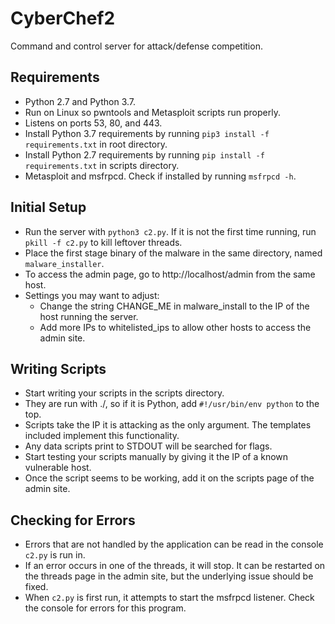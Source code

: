 # CyberChef2
Command and control server for attack/defense competition.

## Requirements
* Python 2.7 and Python 3.7.
* Run on Linux so pwntools and Metasploit scripts run properly.
* Listens on ports 53, 80, and 443.
* Install Python 3.7 requirements by running `pip3 install -f requirements.txt` in root directory.
* Install Python 2.7 requirements by running `pip install -f requirements.txt` in scripts directory.
* Metasploit and msfrpcd. Check if installed by running `msfrpcd -h`.

## Initial Setup
* Run the server with `python3 c2.py`. If it is not the first time running, run `pkill -f c2.py` to kill leftover threads.
* Place the first stage binary of the malware in the same directory, named `malware_installer`.
* To access the admin page, go to http://localhost/admin from the same host.
* Settings you may want to adjust:
  * Change the string CHANGE_ME in malware_install to the IP of the host running the server.
  * Add more IPs to whitelisted_ips to allow other hosts to access the admin site.
  
## Writing Scripts
* Start writing your scripts in the scripts directory.
* They are run with ./, so if it is Python, add `#!/usr/bin/env python` to the top.
* Scripts take the IP it is attacking as the only argument. The templates included implement this functionality.
* Any data scripts print to STDOUT will be searched for flags.
* Start testing your scripts manually by giving it the IP of a known vulnerable host.
* Once the script seems to be working, add it on the scripts page of the admin site.

## Checking for Errors
* Errors that are not handled by the application can be read in the console `c2.py` is run in.
* If an error occurs in one of the threads, it will stop. It can be restarted on the threads page in the admin site, but the underlying issue should be fixed.
* When `c2.py` is first run, it attempts to start the msfrpcd listener. Check the console for errors for this program.
